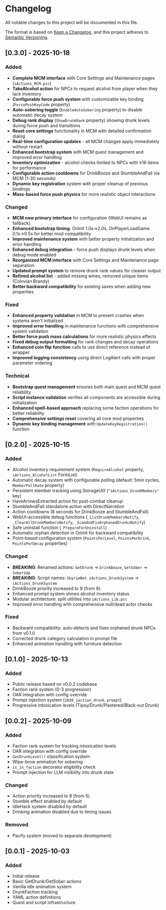 # Changelog

All notable changes to this project will be documented in this file.

The format is based on [Keep a Changelog](https://keepachangelog.com/en/1.0.0/),
and this project adheres to [Semantic Versioning](https://semver.org/spec/v2.0.0.html).

## [0.3.0] - 2025-10-18

### Added
- **Complete MCM interface** with Core Settings and Maintenance pages (`iActions_MCM.psc`)
- **TakeAlcohol action** for NPCs to request alcohol from player when they lack inventory
- **Configurable force push system** with customizable key binding (`ForcePushKeyCode` property)
- **Auto-sobering toggle** (`EnableAutoSobering` property) to disable automatic decay system
- **Debug rank display** (`ShowDrunkRank` property) showing drunk levels during force push and transitions
- **Reset core settings** functionality in MCM with detailed confirmation dialog
- **Real-time configuration updates** - all MCM changes apply immediately without restart
- **Enhanced bootstrap system** with MCM quest management and improved error handling
- **Inventory optimization** - alcohol checks limited to NPCs with ≤16 items for performance
- **Configurable action cooldowns** for DrinkBooze and StumbleAndFall via MCM (1-30 seconds)
- **Dynamic key registration** system with proper cleanup of previous bindings
- **Mass-based force push physics** for more realistic object interactions

### Changed
- **MCM now primary interface** for configuration (WebUI remains as fallback)
- **Enhanced bootstrap timing**: OnInit 1.0s→2.0s, OnPlayerLoadGame 0.1s→0.5s for better mod compatibility
- **Improved maintenance system** with better property initialization and error handling
- **Enhanced debug integration** - force push displays drunk levels when debug mode enabled
- **Reorganized MCM interface** with Core Settings and Maintenance page separation
- **Updated prompt system** to remove drunk rank values for cleaner output
- **Refined alcohol list** - added missing wines, removed unique items (Colovian Brandy)
- **Better backward compatibility** for existing saves when adding new properties

### Fixed
- **Enhanced property validation** in MCM to prevent crashes when systems aren't initialized
- **Improved error handling** in maintenance functions with comprehensive system validation
- **Better force push mass calculations** for more realistic physics effects
- **Fixed debug output formatting** for rank changes and decay operations
- **Enhanced coin flip function** calls to use direct reference instead of wrapper
- **Improved logging consistency** using direct LogAlert calls with proper parameter ordering

### Technical
- **Bootstrap quest management** ensures both main quest and MCM quest reliability
- **Script instance validation** verifies all components are accessible during initialization
- **Enhanced spell-based approach** replacing some faction operations for better reliability
- **Comprehensive settings reset** covering all core mod properties
- **Dynamic key binding management** with `UpdateKeyRegistration()` function

## [0.2.0] - 2025-10-15

### Added
- Alcohol inventory requirement system (`RequireAlcohol` property, `iActions_AlcoholList` FormList)
- Automatic decay system with configurable polling (default: 5min cycles, `MemberPollRate` property)
- Persistent member tracking using StorageUtil (`"iActions_DrunkMembers"` key)
- HaveArrowsExtracted action for post-combat cleanup
- StumbleAndFall standalone action with DirectNarration
- Action cooldowns (8 seconds for DrinkBooze and StumbleAndFall)
- WebUI-accessible debug functions (`_ListDrunkMembersNotify`, `_ClearAllDrunkMembersNotify`, `_ScanAndFixOrphanedDrunksNotify`)
- Safe uninstall function (`_PrepareForUninstall`)
- Automatic orphan detection in OnInit for backward compatibility
- Point-based configuration system (`PointsPerLevel`, `PointsPerDrink`, `PointsPerDecay` properties)

### Changed
- **BREAKING**: Renamed actions: `GetDrunk` → `DrinkBooze`, `GetSober` → `SobersUp`
- **BREAKING**: Script names: `SkyrimNet_iActions_DrunkSystem` → `iActions_DrunkSystem`
- DrinkBooze priority increased to 9 (from 8)
- Enhanced prompt system shows alcohol inventory status
- Modular architecture: split utilities into `iActions_Lib.psc`
- Improved error handling with comprehensive null/dead actor checks

### Fixed
- Backward compatibility: auto-detects and fixes orphaned drunk NPCs from v0.1.0
- Corrected drunk category calculation in prompt file
- Enhanced animation handling with furniture detection

## [0.1.0] - 2025-10-13

### Added
- Public release based on v0.0.2 codebase
- Faction rank system (0-3 progression)
- OAR integration with config override
- Prompt injection system (`1020_iaction_drunk.prompt`)
- Progressive intoxication levels (Tipsy/Drunk/Plastered/Black-out Drunk)

## [0.0.2] - 2025-10-09

### Added
- Faction rank system for tracking intoxication levels
- OAR integration with config override
- `GetDrunkLevel()` classification system
- Wipe-brow animation for sobering
- `is_in_faction` decorator eligibility check
- Prompt injection for LLM visibility into drunk state

### Changed
- Action priority increased to 8 (from 5)
- Stumble effect enabled by default
- IdleHack system disabled by default
- Drinking animation disabled due to timing issues

### Removed
- Pacify system (moved to separate development)

## [0.0.1] - 2025-10-03

### Added
- Initial release
- Basic GetDrunk/GetSober actions
- Vanilla idle animation system
- DrunkFaction tracking
- YAML action definitions
- Quest and script infrastructure